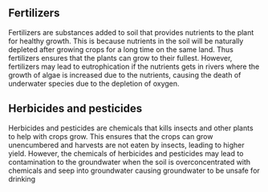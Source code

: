 ## Fertilizers
Fertilizers are substances added to soil that provides nutrients to the plant for healthy growth. This is because nutrients in the soil will be naturally depleted after growing crops for a long time on the same land. Thus fertilizers ensures that the plants can grow to their fullest. 
However, fertilizers may lead to eutrophication if the nutrients gets in rivers where the growth of algae is increased due to the nutrients, causing the death of underwater species due to the depletion of oxygen.
## Herbicides and pesticides
Herbicides and pesticides are chemicals that kills insects and other plants to help with crops grow. This ensures that the crops can grow unencumbered and harvests are not eaten by insects, leading to higher yield.
However, the chemicals of herbicides and pesticides may lead to contamination to the groundwater when the soil is overconcentrated with chemicals and seep into groundwater causing groundwater to be unsafe for drinking